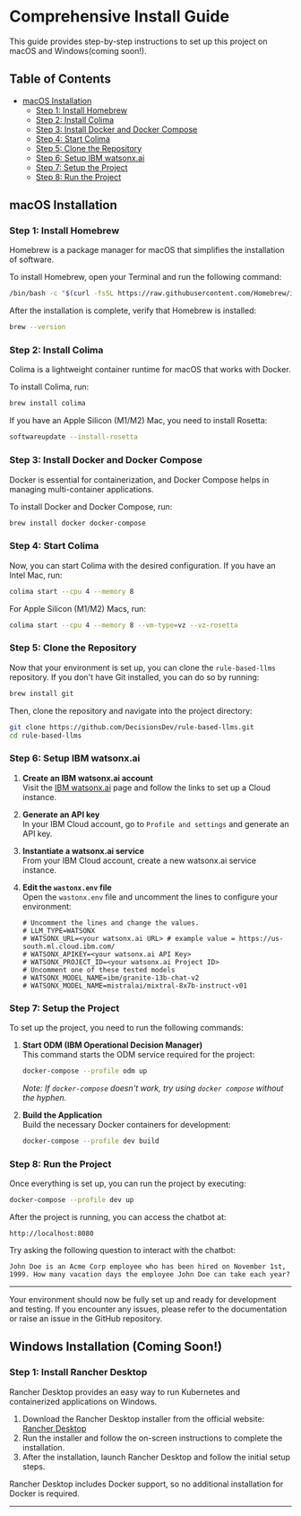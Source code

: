 # Comprehensive Install Guide

This guide provides step-by-step instructions to set up this project on macOS and Windows(coming soon!).

## Table of Contents
- [macOS Installation](#macos-installation)
  - [Step 1: Install Homebrew](#step-1-install-homebrew)
  - [Step 2: Install Colima](#step-2-install-colima)
  - [Step 3: Install Docker and Docker Compose](#step-3-install-docker-and-docker-compose)
  - [Step 4: Start Colima](#step-4-start-colima)
  - [Step 5: Clone the Repository](#step-5-clone-the-repository)
  - [Step 6: Setup IBM watsonx.ai](#step-6-setup-ibm-watsonxai)
  - [Step 7: Setup the Project](#step-7-setup-the-project)
  - [Step 8: Run the Project](#step-8-run-the-project)

## macOS Installation

### Step 1: Install Homebrew
Homebrew is a package manager for macOS that simplifies the installation of software.

To install Homebrew, open your Terminal and run the following command:

```bash
/bin/bash -c "$(curl -fsSL https://raw.githubusercontent.com/Homebrew/install/HEAD/install.sh)"
```

After the installation is complete, verify that Homebrew is installed:

```bash
brew --version
```

### Step 2: Install Colima
Colima is a lightweight container runtime for macOS that works with Docker.

To install Colima, run:

```bash
brew install colima
```

If you have an Apple Silicon (M1/M2) Mac, you need to install Rosetta:

```bash
softwareupdate --install-rosetta
```

### Step 3: Install Docker and Docker Compose
Docker is essential for containerization, and Docker Compose helps in managing multi-container applications.

To install Docker and Docker Compose, run:

```bash
brew install docker docker-compose
```

### Step 4: Start Colima
Now, you can start Colima with the desired configuration. If you have an Intel Mac, run:

```bash
colima start --cpu 4 --memory 8
```

For Apple Silicon (M1/M2) Macs, run:

```bash
colima start --cpu 4 --memory 8 --vm-type=vz --vz-rosetta
```

### Step 5: Clone the Repository
Now that your environment is set up, you can clone the `rule-based-llms` repository. If you don't have Git installed, you can do so by running:

```bash
brew install git
```

Then, clone the repository and navigate into the project directory:

```bash
git clone https://github.com/DecisionsDev/rule-based-llms.git
cd rule-based-llms
```

### Step 6: Setup IBM watsonx.ai

1. **Create an IBM watsonx.ai account**  
   Visit the [IBM watsonx.ai](https://www.ibm.com/products/watsonx-ai) page and follow the links to set up a Cloud instance.

2. **Generate an API key**  
   In your IBM Cloud account, go to `Profile and settings` and generate an API key.

3. **Instantiate a watsonx.ai service**  
   From your IBM Cloud account, create a new watsonx.ai service instance.

4. **Edit the `wastonx.env` file**  
   Open the `wastonx.env` file and uncomment the lines to configure your environment:

   ```plaintext
   # Uncomment the lines and change the values.
   # LLM_TYPE=WATSONX
   # WATSONX_URL=<your watsonx.ai URL> # example value = https://us-south.ml.cloud.ibm.com/
   # WATSONX_APIKEY=<your watsonx.ai API Key>
   # WATSONX_PROJECT_ID=<your watsonx.ai Project ID>
   # Uncomment one of these tested models
   # WATSONX_MODEL_NAME=ibm/granite-13b-chat-v2
   # WATSONX_MODEL_NAME=mistralai/mixtral-8x7b-instruct-v01
   ```

### Step 7: Setup the Project

To set up the project, you need to run the following commands:

1. **Start ODM (IBM Operational Decision Manager)**  
   This command starts the ODM service required for the project:

   ```sh
   docker-compose --profile odm up
   ```

   *Note: If `docker-compose` doesn't work, try using `docker compose` without the hyphen.*

2. **Build the Application**  
   Build the necessary Docker containers for development:

   ```sh
   docker-compose --profile dev build
   ```

### Step 8: Run the Project

Once everything is set up, you can run the project by executing:

```sh
docker-compose --profile dev up
```

After the project is running, you can access the chatbot at:

```plaintext
http://localhost:8080
```

Try asking the following question to interact with the chatbot:

```plaintext
John Doe is an Acme Corp employee who has been hired on November 1st, 1999. How many vacation days the employee John Doe can take each year?
```

---

Your environment should now be fully set up and ready for development and testing. If you encounter any issues, please refer to the documentation or raise an issue in the GitHub repository.


## Windows Installation (Coming Soon!)

### Step 1: Install Rancher Desktop
Rancher Desktop provides an easy way to run Kubernetes and containerized applications on Windows.

1. Download the Rancher Desktop installer from the official website: [Rancher Desktop](https://rancherdesktop.io/)
2. Run the installer and follow the on-screen instructions to complete the installation.
3. After the installation, launch Rancher Desktop and follow the initial setup steps.

Rancher Desktop includes Docker support, so no additional installation for Docker is required.

---

